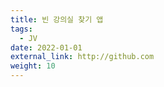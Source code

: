 ```yaml
---
title: 빈 강의실 찾기 앱
tags:
  - JV
date: 2022-01-01
external_link: http://github.com
weight: 10
---
```

